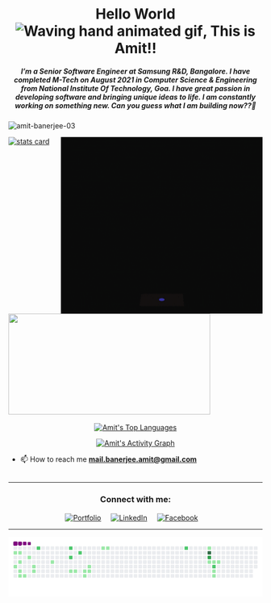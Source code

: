 <h1 align="center">Hello World <img src="https://raw.githubusercontent.com/nixin72/nixin72/master/wave.gif" 
         alt="Waving hand animated gif"
         height="45"
         width="45" />, This is Amit!!</h1>
<h5 align="center">
I’m a Senior Software Engineer at Samsung R&D, Bangalore. I have completed M-Tech on August 2021 in Computer Science & Engineering from National Institute Of Technology, Goa. I have great passion in developing software and bringing unique ideas to life. I am constantly working on something new. Can you guess what I am building now??🤩
</h5>
<p align="left"> <img src="https://komarev.com/ghpvc/?username=amit-banerjee-03&label=Profile%20views&color=0e75b6&style=flat" alt="amit-banerjee-03" /> </p>
<p>
<a align= "center" href="https://github.com/amit-banerjee-03">      
<img alt= "stats card" height="200px" width="400" src="https://github-readme-streak-stats.herokuapp.com/?user=amit-banerjee-03&theme=radical">
<!--<img align="right" height="400" width="450" src="https://github.com/amit-banerjee-03/amit-banerjee-03/blob/main/Mgp.gif" />-->
         <!--<img align="right" height="350" width="400" src="https://cdn.dribbble.com/users/2238041/screenshots/4763918/working.gif" />-->
         <img align="right" height="350" width="400" src="https://github.com/amit-banerjee-03/amit-banerjee-03/blob/main/developer.gif" />
</a>
</p>
<img height="200px" width="400" src="https://github-readme-stats.vercel.app/api?username=amit-banerjee-03&count_private=true&theme=radical&show_icons=true" />

<p align="center">
  <a href="https://github.com/amit-banerjee-03/github-readme-stats"><img width="50%" alt="Amit's Top Languages" src="https://github-readme-stats.vercel.app/api/top-langs/?username=amit-banerjee-03&langs_count=8&count_private=true&layout=compact&theme=react&hide_border=true&bg_color=0D1117" /></a>
</p>

<p align="center">
  <a href="https://github.com/amit-banerjee-03/github-readme-activity-graph"><img alt="Amit's Activity Graph" src="https://activity-graph.herokuapp.com/graph?username=amit-banerjee-03&bg_color=0D1117&color=5BCDEC&line=5BCDEC&point=FFFFFF&hide_border=true" /></a>
</p>

- 📫 How to reach me **mail.banerjee.amit@gmail.com**
<br><br>
<hr>

<h3 align="center">Connect with me:</h3>
<p align="center">
<a href="https://amitkumarbanerjee.com/" target="blank"><img align="center" src="https://img.icons8.com/fluency/48/000000/domain.png" alt="Portfolio" height="50" width="50"/></a> &nbsp;&nbsp;&nbsp;
<a href="https://www.linkedin.com/in/amit-kumar-banerjee/" target="blank"><img align="center" src="https://img.icons8.com/cute-clipart/64/000000/linkedin.png" alt="LinkedIn" height="60" width="60" /></a>&nbsp;&nbsp;&nbsp;&nbsp;
<a href="https://www.facebook.com/amit.banerjee.5095/" target="blank"><img align="center" src="https://img.icons8.com/fluency/50/000000/facebook-new.png" alt="Facebook" height="50" width="50" /></a> &nbsp;&nbsp;&nbsp;
</p>

<hr>

![snake gif](https://github.com/amit-banerjee-03/amit-banerjee-03/blob/output/github-contribution-grid-snake.gif)
